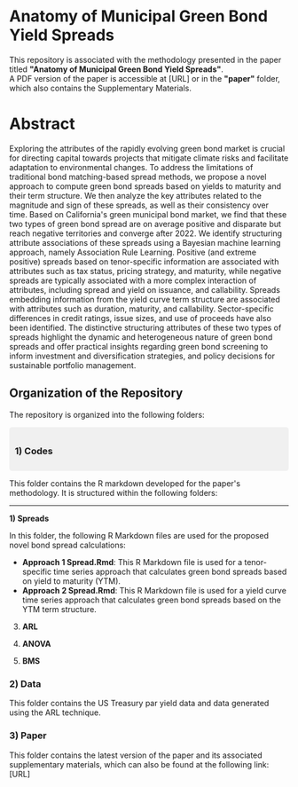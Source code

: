 # Anatomy of Municipal Green Bond Yield Spreads
This repository is associated with the methodology presented in the paper titled **"Anatomy of Municipal Green Bond Yield Spreads"**.  
A PDF version of the paper is accessible at [URL] or in the **"paper"** folder, which also contains the Supplementary Materials.
# Abstract
Exploring the attributes of the rapidly evolving green bond market is crucial for directing capital towards projects that mitigate climate risks and facilitate adaptation to environmental changes. To address the limitations of traditional bond matching-based spread methods, we propose a novel approach to compute green bond spreads based on yields to maturity and their term structure. We then analyze the key attributes related to the magnitude and sign of these spreads, as well as their consistency over time. Based on California's green municipal bond market, we find that these two types of green bond spread are on average positive and disparate but reach negative territories and converge after 2022. We identify structuring attribute associations of these spreads using a Bayesian machine learning approach, namely Association Rule Learning. Positive (and extreme positive) spreads based on tenor-specific information are associated with attributes such as tax status, pricing strategy, and maturity, while negative spreads are typically associated with a more complex interaction of attributes, including spread and yield on issuance, and callability. Spreads embedding information from the yield curve term structure are associated with attributes such as duration, maturity, and callability. Sector-specific differences in credit ratings, issue sizes, and use of proceeds have also been identified. The distinctive structuring attributes of these two types of spreads highlight the dynamic and heterogeneous nature of green bond spreads and offer practical insights regarding green bond screening to inform investment and diversification strategies, and policy decisions for sustainable portfolio management. 

## Organization of the Repository

The repository is organized into the following folders:

<div style="background-color: #f0f0f0; padding: 10px; border-radius: 5px; font-weight: bold;">
    <h3>1) Codes</h3>
</div>
<p>This folder contains the R markdown developed for the paper's methodology. It is structured within the following folders:</p>

---

<b>1) Spreads</b>
<p>In this folder, the following R Markdown files are used for the proposed novel bond spread calculations:</p>

<ul>
    <li><b>Approach 1 Spread.Rmd</b>: This R Markdown file is used for a tenor-specific time series approach that calculates green bond spreads based on yield to maturity (YTM).</li>
    <li><b>Approach 2 Spread.Rmd</b>: This R Markdown file is used for a yield curve time series approach that calculates green bond spreads based on the YTM term structure.</li>
</ul>















3. **ARL**  
   

4. **ANOVA**  
   

5. **BMS**  
   

### 2) Data
This folder contains the US Treasury par yield data and data generated using the ARL technique. 
### 3) Paper
 This folder contains the latest version of the paper and its associated supplementary materials, which can also be found at the following link:
 [URL] 








